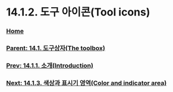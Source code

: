 # 14.1.2. 도구 아이콘(Tool icons)

### [Home](./00-home.md)
### [Parent: 14.1. 도구상자(The toolbox)](./14-01-00-the-toolbox.md)
### [Prev: 14.1.1. 소개(Introduction)](./14-01-01-introduction.md)
### [Next: 14.1.3. 색상과 표시기 영역(Color and indicator area)](./14-01-03-00-color-and-indicator-area.md)
